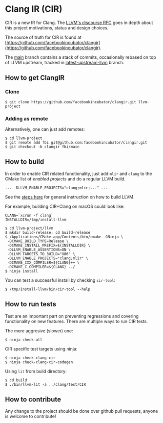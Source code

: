 # Clang IR (CIR)

CIR is a new IR for Clang. The [LLVM's discourse RFC](WIP) goes in depth about
this project motivations, status and design choices.

The source of truth for CIR is found at
[https://github.com/facebookincubator/clangir](https://github.com/facebookincubator/clangir).

The [main](https://github.com/facebookincubator/clangir/tree/main) branch
contains a stack of commits, occasionally rebased on top of LLVM upstream,
tracked in
[latest-upstream-llvm](https://github.com/facebookincubator/clangir/tree/latest-upstream-llvm)
branch.

## How to get ClangIR

### Clone

```
$ git clone https://github.com/facebookincubator/clangir.git llvm-project
```

### Adding as remote

Alternatively, one can just add remotes:

```
$ cd llvm-project
$ git remote add fbi git@github.com:facebookincubator/clangir.git
$ git checkout -b clangir fbi/main
```

## How to build

In order to enable CIR related functionality, just add `mlir`
and `clang` to the CMake list of *enabled projects* and do a regular
LLVM build.

```
... -DLLVM_ENABLE_PROJECTS="clang;mlir;..." ...
```

See the [steps
here](https://llvm.org/docs/GettingStarted.html#local-llvm-configuration) for
general instruction on how to build LLVM.

For example, building CIR+Clang on macOS could look like:

```
CLANG=`xcrun -f clang`
INSTALLDIR=/tmp/install-llvm

$ cd llvm-project/llvm
$ mkdir build-release; cd build-release
$ /Applications/CMake.app/Contents/bin/cmake -GNinja \
 -DCMAKE_BUILD_TYPE=Release \
 -DCMAKE_INSTALL_PREFIX=${INSTALLDIR} \
 -DLLVM_ENABLE_ASSERTIONS=ON \
 -DLLVM_TARGETS_TO_BUILD="X86" \
 -DLLVM_ENABLE_PROJECTS="clang;mlir" \
 -DCMAKE_CXX_COMPILER=${CLANG}++ \
 -DCMAKE_C_COMPILER=${CLANG} ../
$ ninja install
```

You can test a successful install by checking `cir-tool`:

```
$ /tmp/install-llvm/bin/cir-tool --help
```

## How to run tests

Test are an important part on preventing regressions and covering functionality
on new features. There are multiple ways to run CIR tests.

The more aggresive (slower) one:
```
$ ninja check-all
```

CIR specific test targets using ninja:
```
$ ninja check-clang-cir
$ ninja check-clang-cir-codegen
```

Using `lit` from build directory:

```
$ cd build
$ ./bin/llvm-lit -a ../clang/test/CIR
```

## How to contribute

Any change to the project should be done over github pull requests, anyone is welcome to contribute!
